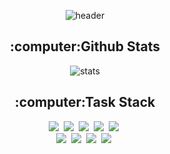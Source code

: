<!--![header](https://capsule-render.vercel.app/api?type=wave&color=auto&height=300&section=header&text=capsule%20render&fontSize=90)-->
<!-- desc=Only%20Use%20Text -->
<p align="center">
  <img src="https://capsule-render.vercel.app/api?type=transparent&fontColor=EAEAEA&text=Ah-Yeon%20Kim&height=150&fontSize=60&descAlignY=75&descAlign=60" alt="header" />
</p>

<p align="center">
  <h2 align="center">:computer:Github Stats</h2>
  <p align="center">
    <img src="https://github-readme-stats.vercel.app/api?username=zenzen-k" alt="stats" />
  </p>
</p>

<p align="center">
  <h2 align="center">:computer:Task Stack</h2>
  <p align="center">
    <img src="https://img.shields.io/badge/-Spring-5D5D5D?logo=Spring&logoColor=white&style=for-the-badge"/>&nbsp;
    <img src="https://img.shields.io/badge/-SpringBoot-5D5D5D?logo=Spring&logoColor=white&style=for-the-badge"/>&nbsp;
    <img src="https://img.shields.io/badge/-Java-5D5D5D?logo=Java&logoColor=white&style=for-the-badge"/>&nbsp;
    <img src="https://img.shields.io/badge/-JavaScript-5D5D5D?logo=JavaScript&logoColor=white&style=for-the-badge"/>&nbsp;
    <img src="https://img.shields.io/badge/-jQuery-5D5D5D?logo=jQuery&logoColor=white&style=for-the-badge"/>&nbsp;
      <br>
    <img src="https://img.shields.io/badge/-HTML5-5D5D5D?logo=HTML5&logoColor=white&style=for-the-badge"/>&nbsp;
    <img src="https://img.shields.io/badge/-CSS3-5D5D5D?logo=CSS3&logoColor=white&style=for-the-badge"/>&nbsp;
    <img src="https://img.shields.io/badge/-Bootstrap 4-5D5D5D?logo=Bootstrap&logoColor=white&style=for-the-badge"/>&nbsp;
    <img src="https://img.shields.io/badge/-Oracle-5D5D5D?logo=Oracle&logoColor=white&style=for-the-badge"/>&nbsp;
  </p>
</p>




<!--
**zenzen-k/zenzen-k** is a ✨ _special_ ✨ repository because its `README.md` (this file) appears on your GitHub profile.

Here are some ideas to get you started:

- 🔭 I’m currently working on ...
- 🌱 I’m currently learning ...
- 👯 I’m looking to collaborate on ...
- 🤔 I’m looking for help with ...
- 💬 Ask me about ...
- 📫 How to reach me: ...
- 😄 Pronouns: ...
- ⚡ Fun fact: ...
-->
